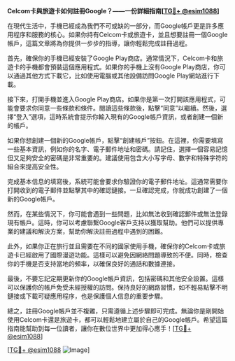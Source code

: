 **Celcom卡與旅遊卡如何註冊Google？——一份詳細指南[[TG💪+ @esim1088](https://t.me/s/esim1088)]**

在現代生活中，手機已經成為我們不可或缺的一部分，而Google帳戶更是許多應用程序和服務的核心。如果你持有Celcom卡或旅遊卡，並且想要註冊一個Google帳戶，這篇文章將為你提供一步步的指導，讓你輕鬆完成註冊過程。

首先，確保你的手機已經安裝了Google Play商店。通常情況下，Celcom卡和旅遊卡的手機都會預裝這個應用程式。如果你的手機上沒有Google Play商店，你可以通過其他方式下載它，比如使用電腦或其他設備訪問Google Play網站進行下載。

接下來，打開手機並進入Google Play商店。如果你是第一次打開該應用程式，可能會要求你同意一些條款和條件。閱讀這些條款後，點擊“同意”以繼續。然後，選擇“登入”選項，這時系統會提示你輸入現有的Google帳戶資訊，或者創建一個新的帳戶。

如果你想創建一個新的Google帳戶，點擊“創建帳戶”按鈕。在這裡，你需要填寫一些基本資訊，例如你的名字、電子郵件地址和密碼。請記住，選擇一個容易記憶但又足夠安全的密碼是非常重要的。建議使用包含大小写字母、數字和特殊字符的組合來提高安全性。

完成基本信息的填寫後，系統可能會要求你驗證你的電子郵件地址。這通常需要你打開收到的電子郵件並點擊其中的確認鏈接。一旦確認完成，你就成功創建了一個新的Google帳戶。

然而，在某些情況下，你可能會遇到一些問題，比如無法收到確認郵件或無法登錄現有帳戶。這時，你可以考慮聯繫Google客戶支持以獲取幫助。他們可以提供專業的建議和解決方案，幫助你解決註冊過程中遇到的困難。

此外，如果你正在旅行並且需要在不同的國家使用手機，確保你的Celcom卡或旅遊卡已經啟用了國際漫遊功能。這樣可以避免因網絡問題導致的不便。同時，檢查你的手機是否支持當地的頻率，以確保良好的通話和數據連接。

最後，不要忘記定期更新你的Google帳戶資訊，包括密碼和其他安全設置。這樣可以保護你的帳戶免受未經授權的訪問。保持良好的網路習慣，如不輕易點擊不明鏈接或下載可疑應用程序，也是保護個人信息的重要步驟。

總之，註冊Google帳戶並不複雜，只需遵循上述步驟即可完成。無論你是剛開始使用Celcom卡還是旅遊卡，都可以輕鬆地建立屬於自己的Google帳戶。希望這篇指南能幫助到每一位讀者，讓你在數位世界中更加得心應手！[[TG💪+ @esim1088](https://t.me/s/esim1088)]

[[TG💪+ @esim1088](https://t.me/s/esim1088) ![Image](https://i.postimg.cc/4NQfJmqS/Snipaste-2025-05-13-00-14-12.png)]